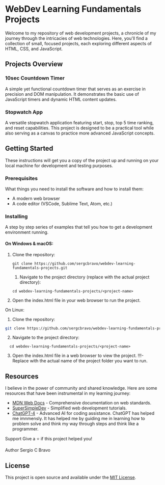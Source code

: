 # WebDev Learning Fundamentals Projects

Welcome to my repository of web development projects, a chronicle of my journey through the intricacies of web technologies. Here, you'll find a collection of small, focused projects, each exploring different aspects of HTML, CSS, and JavaScript.

## Projects Overview

### 10sec Countdown Timer
A simple yet functional countdown timer that serves as an exercise in precision and DOM manipulation. It demonstrates the basic use of JavaScript timers and dynamic HTML content updates.

### Stopwatch App
A versatile stopwatch application featuring start, stop, top 5 time ranking, and reset capabilities. This project is designed to be a practical tool while also serving as a canvas to practice more advanced JavaScript concepts.

## Getting Started

These instructions will get you a copy of the project up and running on your local machine for development and testing purposes.

### Prerequisites

What things you need to install the software and how to install them:

- A modern web browser
- A code editor (VSCode, Sublime Text, Atom, etc.)

### Installing

A step by step series of examples that tell you how to get a development environment running.

#### On Windows & macOS:

1. Clone the repository:
   ```
   git clone https://github.com/sergcbravo/webdev-learning-fundamentals-projects.git
   ```


   1. Navigate to the project directory (replace <project-name> with the actual project directory):
   ```
   cd webdev-learning-fundamentals-projects/<project-name>
   ```

2. Open the index.html file in your web browser to run the project.

  On Linux:
 1. Clone the repository: 
 ```bash
 git clone https://github.com/sergcbravo/webdev-learning-fundamentals-projects.git
 ```

2. Navigate to the project directory:
```
  cd webdev-learning-fundamentals-projects/<project-name>
  ```

3. Open the index.html file in a web browser to view the project. 
!!!- Replace <project-name> with the actual name of the project folder you want to run.


## Resources

I believe in the power of community and shared knowledge. Here are some resources that have been instrumental in my learning journey:

- [MDN Web Docs](https://developer.mozilla.org) - Comprehensive documentation on web standards.
- [SuperSimpleDev](https://supersimpledev.com) - Simplified web development tutorials.  
- [ChatGPT-4](https://chat.openai.com) - Advanced AI for coding assistance. ChatGPT has helped me imnmensly. It has helped me by guiding me in  learning how to problem solve and think my way through steps and think like a programmer.

Support
Give a ⭐️ if this project helped you!

Author
Sergio C Bravo
   

## License

This project is open source and available under the [MIT License](LICENSE).
